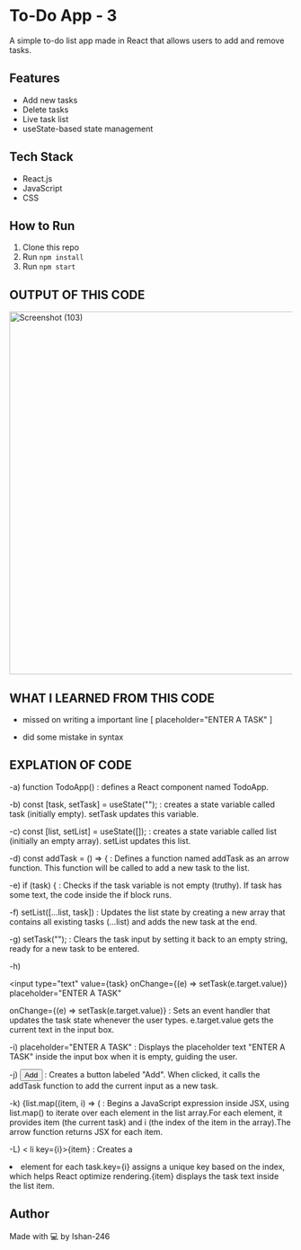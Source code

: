 # To-Do App - 3

A simple to-do list app made in React that allows users to add and remove tasks.

##  Features
- Add new tasks
- Delete tasks
- Live task list
- useState-based state management

##  Tech Stack
- React.js
- JavaScript
- CSS

## How to Run
1. Clone this repo
2. Run `npm install`
3. Run `npm start`


## OUTPUT OF THIS CODE 

<img width="588" height="646" alt="Screenshot (103)" src="https://github.com/user-attachments/assets/80e47b96-ae13-4385-873a-d92e1b7c6443" />




## WHAT I LEARNED FROM THIS CODE 

- missed on writing a important line [  placeholder="ENTER A TASK" ]

- did some mistake in syntax



 ## EXPLATION OF CODE 


-a)  function TodoApp()     :     defines a React component named TodoApp.



-b)  const [task, setTask] = useState("");    :   creates a state variable called task (initially empty). setTask updates this variable.



-c)  const [list, setList] = useState([]);     :     creates a state variable called list (initially an empty array). setList updates this list.


-d)  const addTask = () => {   :    Defines a function named addTask as an arrow function. This function will be called to add a new task to the list.


-e)    if (task) {        :    Checks if the task variable is not empty (truthy). If task has some text, the code inside the if block runs.


-f)    setList([...list, task])      :     Updates the list state by creating a new array that contains all existing tasks (...list) and adds the new task at the end.


-g)         setTask("");             :      Clears the task input by setting it back to an empty string, ready for a new task to be entered.


-h)         <div>
      <input
        type="text"
        value={task}
        onChange={(e) => setTask(e.target.value)}
        placeholder="ENTER A TASK"



onChange={(e) => setTask(e.target.value)}     :    Sets an event handler that updates the task state whenever the user types. e.target.value gets the current text in the input box.


-i)     placeholder="ENTER A TASK"  :   Displays the placeholder text "ENTER A TASK" inside the input box when it is empty, guiding the user.


-j)     <button onClick={addTask}>Add</button>     :     Creates a button labeled "Add". When clicked, it calls the addTask function to add the current input as a new task.


-k)      {list.map((item, i) => (     :       Begins a JavaScript expression inside JSX, using list.map() to iterate over each element in the list array.For each element, it provides item (the current task) and i (the index of the item in the array).The arrow function                                                returns JSX for each item.


-L)      <  li key={i}>{item}</li   >      :      Creates a <li> element for each task.key={i} assigns a unique key based on the index, which helps React optimize rendering.{item} displays the task text inside the list item.






##  Author
Made with 💻 by Ishan-246

